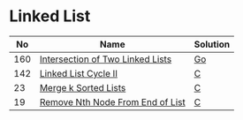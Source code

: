 # Linked List
| No | Name | Solution |
| -- | -- | -- |
160 | [Intersection of Two Linked Lists](https://leetcode.cn/problems/Intersection-of-Two-Linked-Lists) | [Go](../.././solutions/data%20structures/Intersection%20of%20Two%20Linked%20Lists/list.go)
142 | [Linked List Cycle II](https://leetcode.cn/problems/Linked-List-Cycle-II) | [C](../.././solutions/data%20structures/Linked%20List%20Cycle%20II/list.c)
23 | [Merge k Sorted Lists](https://leetcode.cn/problems/Merge-k-Sorted-Lists) | [C](../.././solutions/data%20structures/Merge%20k%20Sorted%20Lists/list.c)
19 | [Remove Nth Node From End of List](https://leetcode.cn/problems/Remove-Nth-Node-From-End-of-List) | [C](../.././solutions/data%20structures/Remove%20Nth%20Node%20From%20End%20of%20List/list.c)

